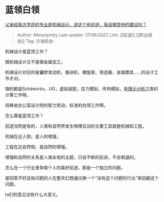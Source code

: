 # 蓝领白领
[父亲给我大学选的专业是机械设计，说这个有前途，我该接受他的建议吗？](https://www.zhihu.com/question/536904831/answer/2524533937)

> Author: #Anonymity
> Last update: *17/06/2022*
> Link: [[前途]] [[职业规划]]
> Tag:
> 沙海拾金:

机械设计是蓝领工作？

搞机械设计又不是搞金属加工。

机械设计对应的是**设计**发动机、掘进机、螺旋桨、筛选器、金属模具……的设计工作才对。

搞的都是Solidworks，UG，虚拟装配，应力模拟，传热模拟，[有限元分析](https://www.zhihu.com/search?q=%E6%9C%89%E9%99%90%E5%85%83%E5%88%86%E6%9E%90&search_source=Entity&hybrid_search_source=Entity&hybrid_search_extra=%7B%22sourceType%22%3A%22answer%22%2C%22sourceId%22%3A2524533937%7D)之类的计算工作呀。

经典坐办公室设计院的智力劳动，标准的白领工作啊。

怎么算是蓝领工作？

前途当然是有的，人类和自然界发生物理互动的主要工具就是机械和工程。

机械在近人侧，是人的增强，

工程在近自然侧，是自然的增强。

增强和自然的关系是人类永恒的主题，只会不断的前进，不会倒退的。

怎么在一个行业里争取个人的美好前途，那是一个独立的问题。

是回答不好这些问题的人在整天幻想通过换一个“没有这个问题的行业”来回避这个问题。

ta们的意见没有什么大意义。
